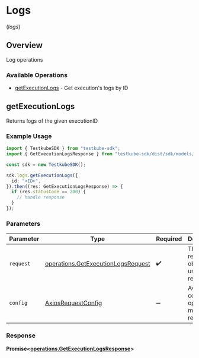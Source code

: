 # Logs
(*logs*)

## Overview

Log operations

### Available Operations

* [getExecutionLogs](#getexecutionlogs) - Get execution's logs by ID

## getExecutionLogs

Returns logs of the given executionID

### Example Usage

```typescript
import { TestkubeSDK } from "testkube-sdk";
import { GetExecutionLogsResponse } from "testkube-sdk/dist/sdk/models/operations";

const sdk = new TestkubeSDK();

sdk.logs.getExecutionLogs({
  id: "<ID>",
}).then((res: GetExecutionLogsResponse) => {
  if (res.statusCode == 200) {
    // handle response
  }
});
```

### Parameters

| Parameter                                                                                | Type                                                                                     | Required                                                                                 | Description                                                                              |
| ---------------------------------------------------------------------------------------- | ---------------------------------------------------------------------------------------- | ---------------------------------------------------------------------------------------- | ---------------------------------------------------------------------------------------- |
| `request`                                                                                | [operations.GetExecutionLogsRequest](../../models/operations/getexecutionlogsrequest.md) | :heavy_check_mark:                                                                       | The request object to use for the request.                                               |
| `config`                                                                                 | [AxiosRequestConfig](https://axios-http.com/docs/req_config)                             | :heavy_minus_sign:                                                                       | Available config options for making requests.                                            |


### Response

**Promise<[operations.GetExecutionLogsResponse](../../models/operations/getexecutionlogsresponse.md)>**


